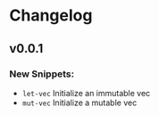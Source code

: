 # Changelog

## v0.0.1

### New Snippets:

- `let-vec` Initialize an immutable vec
- `mut-vec` Initialize a mutable vec
